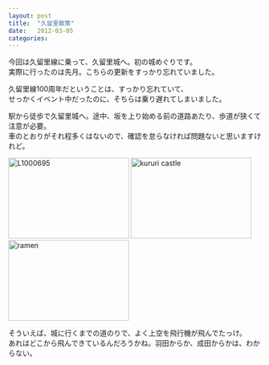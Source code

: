 ```yaml
---
layout: post
title:  "久留里散策"
date:   2012-03-05
categories: 
---
```

今回は久留里線に乗って、久留里城へ。初の城めぐりです。  
実際に行ったのは先月。こちらの更新をすっかり忘れていました。  

久留里線100周年だということは、すっかり忘れていて、  
せっかくイベント中だったのに、そちらは乗り遅れてしまいました。  

駅から徒歩で久留里城へ。途中、坂を上り始める前の道路あたり、歩道が狭くて注意が必要。  
車のとおりがそれ程多くはないので、確認を怠らなければ問題ないと思いますけれど。  


<a href="http://www.flickr.com/photos/69810711@N06/6920643731/" title="L1000695 by qtakamitsu, on Flickr"><img src="http://farm8.staticflickr.com/7059/6920643731_bfa566d36b_m.jpg" width="240" height="161" alt="L1000695"></a>
<a href="http://www.flickr.com/photos/69810711@N06/6774539720/" title="kururi castle  by qtakamitsu, on Flickr"><img src="http://farm8.staticflickr.com/7186/6774539720_c08259a7bb_m.jpg" width="240" height="161" alt="kururi castle "></a>
<a href="http://www.flickr.com/photos/69810711@N06/6774542880/" title="ramen by qtakamitsu, on Flickr"><img src="http://farm8.staticflickr.com/7210/6774542880_a50a69e48d_m.jpg" width="240" height="161" alt="ramen"></a>

そういえば、城に行くまでの道のりで、よく上空を飛行機が飛んでたっけ。  
あれはどこから飛んできているんだろうかね。羽田からか、成田からかは、わからない。
